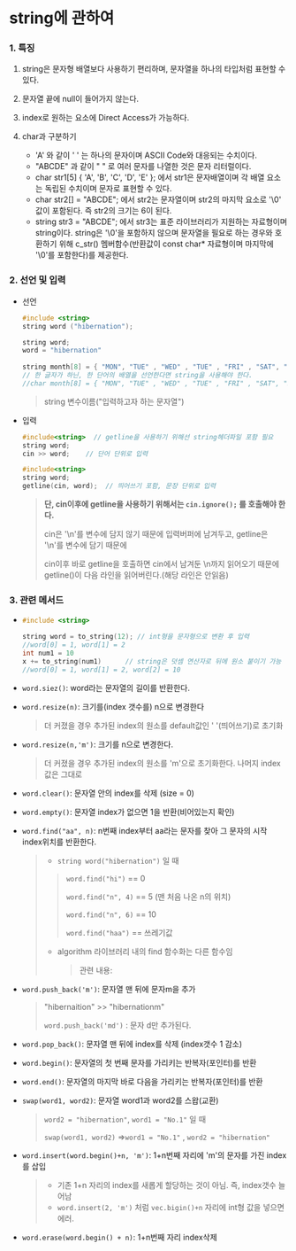 # string에 관하여

### 1. 특징

1. string은 문자형 배열보다 사용하기 편리하며, 문자열을 하나의 타입처럼 표현할 수 있다.

2. 문자열 끝에 null이 들어가지 않는다.

3. index로 원하는 요소에 Direct Access가 가능하다.
4. char과 구분하기
   - 'A' 와 같이 ' ' 는 하나의 문자이며 ASCII Code와 대응되는 수치이다.
   - "ABCDE" 과 같이 " " 로 여러 문자를 나열한 것은 문자 리터럴이다.
   - char str1[5] { 'A', 'B', 'C', 'D', 'E' }; 에서 str1은 문자배열이며 각 배열 요소는 독립된 수치이며 문자로 표현할 수 있다.
   - char str2[] = "ABCDE"; 에서 str2는 문자열이며 str2의 마지막 요소로 '\0' 값이 포함된다. 즉 str2의 크기는 6이 된다.
   - string str3 = "ABCDE"; 에서 str3는 표준 라이브러리가 지원하는 자료형이며 string이다. string은 '\0'을 포함하지 않으며 문자열을 필요로 하는 경우와 호환하기 위해 c_str() 멤버함수(반환값이 const char* 자료형이며 마지막에 '\0'를 포함한다)를 제공한다.

### 2. 선언 및 입력

- 선언

  ```c++
  #include <string>     
  string word ("hibernation");
  
  string word;
  word = "hibernation"
      
  string month[8] = { "MON", "TUE" , "WED" , "TUE" , "FRI" , "SAT", "SUN" };
  // 한 글자가 하닌, 한 단어의 배열을 선언한다면 string을 사용해야 한다.
  //char month[8] = { "MON", "TUE" , "WED" , "TUE" , "FRI" , "SAT", "SUN" }; 이건 안됨
  ```

  > string 변수이름("입력하고자 하는 문자열")

- 입력

  ```c++
  #include<string>  // getline을 사용하기 위해선 string헤더파일 포함 필요
  string word;
  cin >> word;    // 단어 단위로 입력
  ```
  
  ```c++
  #include<string>
  string word;
  getline(cin, word);  // 띄어쓰기 포함, 문장 단위로 입력
  ```
  
  > **단, cin이후에 getline을 사용하기 위해서는 `cin.ignore();` 를 호출해야 한다.**
  >
  > cin은 '\n'를 변수에 담지 않기 때문에 입력버퍼에 남겨두고, getline은 '\n'를 변수에 담기 때문에
  >
  > cin이후 바로 getline을 호출하면 cin에서 남겨둔 \n까지 읽어오기 때문에 getline()이 다음 라인을 읽어버린다.(해당 라인은 안읽음)



### 3. 관련 메서드

- ```c++
  #include <string>
  
  string word = to_string(12); // int형을 문자형으로 변환 후 입력
  //word[0] = 1, word[1] = 2
  int num1 = 10
  x += to_string(num1)      // string은 덧셈 연산자로 뒤에 원소 붙이기 가능
  //word[0] = 1, word[1] = 2, word[2] = 10
  ```

- `word.siez()`: word라는 문자열의 길이를 반환한다.

- `word.resize(n)`: 크기를(index 갯수를) n으로 변경한다

  > 더 커졌을 경우 추가된 index의 원소를 default값인 ' '(띄어쓰기)로 초기화

- `word.resize(n,'m')`: 크기를 n으로 변경한다.

  > 더 커졌을 경우 추가된 index의 원소를 'm'으로 초기화한다. 나머지 index값은 그대로

- `word.clear()`: 문자열 안의 index를 삭제 (size = 0)
- `word.empty()`: 문자열 index가 없으면 1을 반환(비어있는지 확인)

- `word.find("aa", n)`: n번째 index부터 aa라는 문자를 찾아 그 문자의 시작 index위치를 반환한다.

  > - `string word("hibernation")` 일 때 
  >
  > >  `word.find("hi")` == 0
  > >
  > > `word.find("n", 4)` == 5  (맨 처음 나온 n의 위치)
  > >
  > > `word.find("n", 6)` == 10
  > >
  > > `word.find("haa")` == 쓰레기값
  >
  > - algorithm 라이브러리 내의 find 함수화는 다른 함수임
  >
  >   > 관련 내용: 

- `word.push_back('m')`: 문자열 맨 뒤에 문자m을 추가

  > "hibernaition" >> "hibernationm"
  >
  > `word.push_back('md')` : 문자 d만 추가된다.

- `word.pop_back()`: 문자열 맨 뒤에 index를 삭제 (index갯수 1 감소)

- `word.begin()`: 문자열의 첫 번째 문자를 가리키는 반복자(포인터)를 반환

- `word.end()`: 문자열의 마지막 바로 다음을 가리키는 반복자(포인터)를 반환

- `swap(word1, word2)`: 문자열 word1과 word2를 스왑(교환)

  > `word2 = "hibernation"`, `word1 = "No.1"` 일 때
  >
  > `swap(word1, word2)` =>`word1 = "No.1"` ,  `word2 = "hibernation"`

- `word.insert(word.begin()+n, 'm')`: 1+n번째 자리에 'm'의 문자를 가진 index를 삽입

  > - 기존 1+n 자리의 index를 새롭게 할당하는 것이 아님. 즉, index갯수 늘어남
  > - `word.insert(2, 'm')` 처럼 `vec.bigin()+n` 자리에 int형 값을 넣으면 에러. 

- `word.erase(word.begin() + n)`:  1+n번째 자리 index삭제